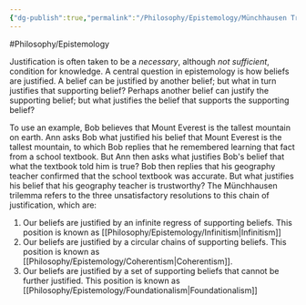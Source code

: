 ```yaml
---
{"dg-publish":true,"permalink":"/Philosophy/Epistemology/Münchhausen Trilemma/","created":"2024-07-04T00:43:48.275-04:00","updated":"2024-11-11T00:41:16.337-05:00"}
---
```



#Philosophy/Epistemology 

Justification is often taken to be a *necessary*, although *not sufficient*, condition for knowledge. A central question in epistemology is how beliefs are justified. A belief can be justified by another belief; but what in turn justifies that supporting belief? Perhaps another belief can justify the supporting belief; but what justifies the belief that supports the supporting belief? 

To use an example, Bob believes that Mount Everest is the tallest mountain on earth. Ann asks Bob what justified his belief that Mount Everest is the tallest mountain, to which Bob replies that he remembered learning that fact from a school textbook. But Ann then asks what justifies Bob's belief that what the textbook told him is true? Bob then replies that his geography teacher confirmed that the school textbook was accurate. But what justifies his belief that his geography teacher is trustworthy? The Münchhausen trilemma refers to the three unsatisfactory resolutions to this chain of justification, which are:

1. Our beliefs are justified by an infinite regress of supporting beliefs. This position is known as [[Philosophy/Epistemology/Infinitism\|Infinitism]]
2. Our beliefs are justified by a circular chains of supporting beliefs. This position is known as [[Philosophy/Epistemology/Coherentism\|Coherentism]].
3. Our beliefs are justified by a set of supporting beliefs that cannot be further justified. This position is known as [[Philosophy/Epistemology/Foundationalism\|Foundationalism]]
